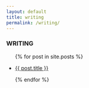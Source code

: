 ```yaml
---
layout: default
title: writing
permalink: /writing/
---
```

### WRITING

<ul>
  {% for post in site.posts %}
    <li>
      <p><a href="{{ post.url }}">{{ post.title }}</a></p>
    </li>
  {% endfor %}
</ul>
